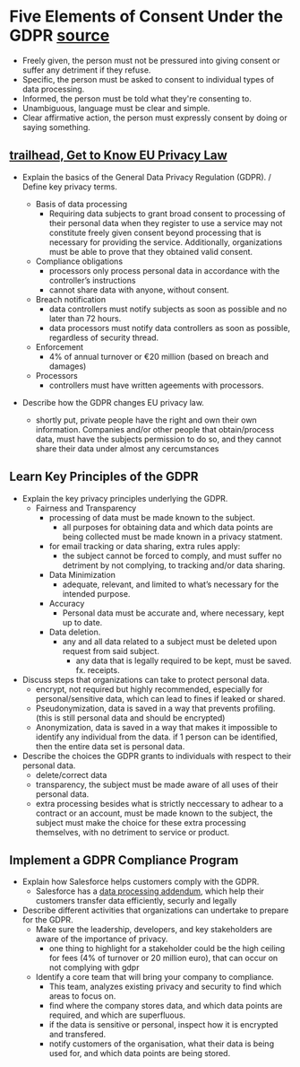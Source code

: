 # Five Elements of Consent Under the GDPR [source](https://www.privacypolicies.com/blog/gdpr-consent-examples/)

- Freely given, the person must not be pressured into giving consent or suffer any detriment if they refuse.
- Specific, the person must be asked to consent to individual types of data processing.
- Informed, the person must be told what they're consenting to.
- Unambiguous, language must be clear and simple.
- Clear affirmative action, the person must expressly consent by doing or saying something.

## [trailhead, Get to Know EU Privacy Law](https://trailhead.salesforce.com/en/content/learn/modules/european-union-privacy-law-basics/get-to-know-eu-privacy-law)


- Explain the basics of the General Data Privacy Regulation (GDPR). / Define key privacy terms.
  - Basis of data processing
    - Requiring data subjects to grant broad consent to processing of their personal data when they register to use a service may not constitute freely given consent beyond processing that is necessary for providing the service. Additionally, organizations must be able to prove that they obtained valid consent.
  - Compliance obligations
    - processors only process personal data in accordance with the controller’s instructions
    - cannot share data with anyone, without consent.
  - Breach notification
    - data controllers must notify subjects as soon as possible and no later than 72 hours.
    - data processors must notify data controllers as soon as possible, regardless of security thread.
  - Enforcement
    - 4% of annual turnover or €20 million (based on breach and damages)
  - Processors
    - controllers must have written ageements with processors.
    
- Describe how the GDPR changes EU privacy law.
  - shortly put, private people have the right and own their own information. Companies and/or other people that obtain/process data, must have the subjects permission to do so, and they cannot share their data under almost any cercumstances
  
## Learn Key Principles of the GDPR

- Explain the key privacy principles underlying the GDPR.
  - Fairness and Transparency
    - processing of data must be made known to the subject.
      - all purposes for obtaining data and which data points are being collected must be made known in a privacy statment.
    - for email tracking or data sharing, extra rules apply:
      - the subject cannot be forced to comply, and must suffer no detriment by not complying, to tracking and/or data sharing.
    - Data Minimization
      - adequate, relevant, and limited to what’s necessary for the intended purpose.
    - Accuracy 
      - Personal data must be accurate and, where necessary, kept up to date.
    - Data deletion.
      - any and all data related to a subject must be deleted upon request from said subject.
        - any data that is legally required to be kept, must be saved. fx. receipts.
- Discuss steps that organizations can take to protect personal data.
  - encrypt, not required but highly recommended, especially for personal/sensitive data, which can lead to fines if leaked or shared.
  - Pseudonymization, data is saved in a way that prevents profiling. (this is still personal data and should be encrypted)
  - Anonymization, data is saved in a way that makes it impossible to identify any individual from the data. if 1 person can be identified, then the entire data set is personal data.
- Describe the choices the GDPR grants to individuals with respect to their personal data.
  - delete/correct data
  - transparency, the subject must be made aware of all uses of their personal data.
  - extra processing besides what is strictly neccessary to adhear to a contract or an account, must be made known to the subject, the subject must make the choice for these extra processing themselves, with no detriment to service or product.
  
## Implement a GDPR Compliance Program

- Explain how Salesforce helps customers comply with the GDPR.
  - Salesforce has a [data processing addendum](https://www.salesforce.com/assets/pdf/misc/data-processing-addendum.pdf), which help their customers transfer data efficiently, securly and legally
- Describe different activities that organizations can undertake to prepare for the GDPR.
  - Make sure the leadership, developers, and key stakeholders are aware of the importance of privacy.
    - one thing to highlight for a stakeholder could be the high ceiling for fees (4% of turnover or 20 million euro), that can occur on not complying with gdpr
  - Identify a core team that will bring your company to compliance.
    - This team, analyzes existing privacy and security to find which areas to focus on.
    - find where the company stores data, and which data points are required, and which are superfluous.
    - if the data is sensitive or personal, inspect how it is encrypted and transfered.
    - notify customers of the organisation, what their data is being used for, and which data points are being stored.
